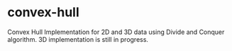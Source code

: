 # convex-hull
Convex Hull Implementation for 2D and 3D data using Divide and Conquer algorithm.
3D implementation is still in progress.
